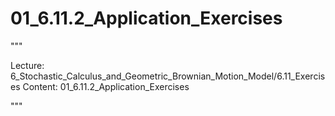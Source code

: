 # 01_6.11.2_Application_Exercises

"""

Lecture: 6_Stochastic_Calculus_and_Geometric_Brownian_Motion_Model/6.11_Exercises
Content: 01_6.11.2_Application_Exercises

"""


